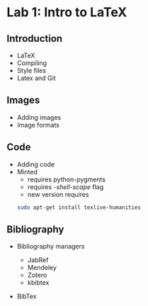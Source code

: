 # Lab 1: Intro to LaTeX

## Introduction

  - LaTeX
  - Compiling
  - Style files
  - Latex and Git
  
## Images

  - Adding images
  - Image formats
  
##  Code

  - Adding code
  - Minted
      - requires python-pygments
      - requires *-shell-scape* flag
      - new version requires 
	```bash
	sudo apt-get install texlive-humanities
	```

##  Bibliography

  - Bibliography managers
    -   JabRef
    -   Mendeley
    -   Zotero
    -   kbibtex
    
  - BibTex
